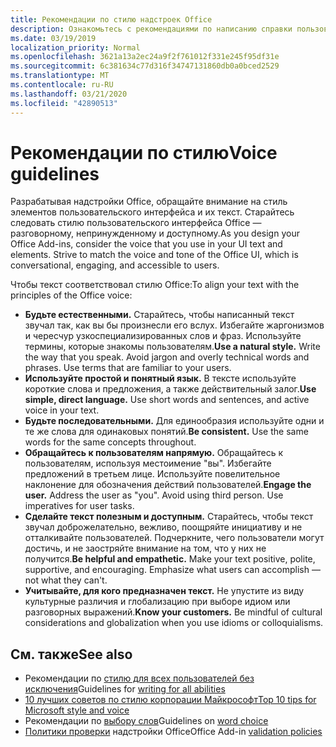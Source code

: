 ```yaml
---
title: Рекомендации по стилю надстроек Office
description: Ознакомьтесь с рекомендациями по написанию справки пользователя и других строк для надстроек Office.
ms.date: 03/19/2019
localization_priority: Normal
ms.openlocfilehash: 3621a13a2ec24a9f2f761012f331e245f95df31e
ms.sourcegitcommit: 6c381634c77d316f34747131860db0a0bced2529
ms.translationtype: MT
ms.contentlocale: ru-RU
ms.lasthandoff: 03/21/2020
ms.locfileid: "42890513"
---
```

# <a name="voice-guidelines"></a><span data-ttu-id="1adc6-103">Рекомендации по стилю</span><span class="sxs-lookup"><span data-stu-id="1adc6-103">Voice guidelines</span></span>

<span data-ttu-id="1adc6-p101">Разрабатывая надстройки Office, обращайте внимание на стиль элементов пользовательского интерфейса и их текст. Старайтесь следовать стилю пользовательского интерфейса Office — разговорному, непринужденному и доступному.</span><span class="sxs-lookup"><span data-stu-id="1adc6-p101">As you design your Office Add-ins, consider the voice that you use in your UI text and elements. Strive to match the voice and tone of the Office UI, which is conversational, engaging, and accessible to users.</span></span> 

<span data-ttu-id="1adc6-106">Чтобы текст соответствовал стилю Office:</span><span class="sxs-lookup"><span data-stu-id="1adc6-106">To align your text with the principles of the Office voice:</span></span>

- <span data-ttu-id="1adc6-p102">**Будьте естественными.** Старайтесь, чтобы написанный текст звучал так, как вы бы произнесли его вслух. Избегайте жаргонизмов и чересчур узкоспециализированных слов и фраз. Используйте термины, которые знакомы пользователям.</span><span class="sxs-lookup"><span data-stu-id="1adc6-p102">**Use a natural style.** Write the way that you speak. Avoid jargon and overly technical words and phrases. Use terms that are familiar to your users.</span></span>
- <span data-ttu-id="1adc6-p103">**Используйте простой и понятный язык.** В тексте используйте короткие слова и предложения, а также действительный залог.</span><span class="sxs-lookup"><span data-stu-id="1adc6-p103">**Use simple, direct language.** Use short words and sentences, and active voice in your text.</span></span>
- <span data-ttu-id="1adc6-p104">**Будьте последовательными.** Для единообразия используйте одни и те же слова для одинаковых понятий.</span><span class="sxs-lookup"><span data-stu-id="1adc6-p104">**Be consistent.** Use the same words for the same concepts throughout.</span></span>
- <span data-ttu-id="1adc6-p105">**Обращайтесь к пользователям напрямую.** Обращайтесь к пользователям, используя местоимение "вы". Избегайте предложений в третьем лице. Используйте повелительное наклонение для обозначения действий пользователей.</span><span class="sxs-lookup"><span data-stu-id="1adc6-p105">**Engage the user.** Address the user as "you". Avoid using third person. Use imperatives for user tasks.</span></span>
- <span data-ttu-id="1adc6-p106">**Сделайте текст полезным и доступным.** Старайтесь, чтобы текст звучал доброжелательно, вежливо, поощряйте инициативу и не отталкивайте пользователей. Подчеркните, чего пользователи могут достичь, и не заостряйте внимание на том, что у них не получится.</span><span class="sxs-lookup"><span data-stu-id="1adc6-p106">**Be helpful and empathetic.** Make your text positive, polite, supportive, and encouraging. Emphasize what users can accomplish ― not what they can't.</span></span>
- <span data-ttu-id="1adc6-p107">**Учитывайте, для кого предназначен текст.** Не упустите из виду культурные различия и глобализацию при выборе идиом или разговорных выражений.</span><span class="sxs-lookup"><span data-stu-id="1adc6-p107">**Know your customers.** Be mindful of cultural considerations and globalization when you use idioms or colloquialisms.</span></span>

## <a name="see-also"></a><span data-ttu-id="1adc6-124">См. также</span><span class="sxs-lookup"><span data-stu-id="1adc6-124">See also</span></span>

- <span data-ttu-id="1adc6-125">Рекомендации по [стилю для всех пользователей без исключения](/style-guide/accessibility/writing-all-abilities)</span><span class="sxs-lookup"><span data-stu-id="1adc6-125">Guidelines for [writing for all abilities](/style-guide/accessibility/writing-all-abilities)</span></span>
- [<span data-ttu-id="1adc6-126">10 лучших советов по стилю корпорации Майкрософт</span><span class="sxs-lookup"><span data-stu-id="1adc6-126">Top 10 tips for Microsoft style and voice</span></span>](/style-guide/top-10-tips-style-voice)
- <span data-ttu-id="1adc6-127">Рекомендации по [выбору слов](/style-guide/word-choice/)</span><span class="sxs-lookup"><span data-stu-id="1adc6-127">Guidelines on [word choice](/style-guide/word-choice/)</span></span>
- <span data-ttu-id="1adc6-128">[Политики проверки](/legal/marketplace/certification-policies) надстройки Office</span><span class="sxs-lookup"><span data-stu-id="1adc6-128">Office Add-in [validation policies](/legal/marketplace/certification-policies)</span></span>
